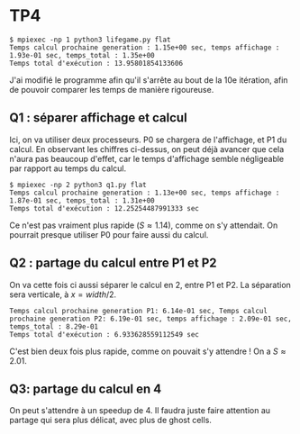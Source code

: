 # TP4

```
$ mpiexec -np 1 python3 lifegame.py flat
Temps calcul prochaine generation : 1.15e+00 sec, temps affichage : 1.93e-01 sec, temps_total : 1.35e+00
Temps total d'exécution : 13.95801854133606
```

J'ai modifié le programme afin qu'il s'arrête au bout de la 10e itération, afin de pouvoir comparer les temps de manière rigoureuse.


## Q1 : séparer affichage et calcul

Ici, on va utiliser deux processeurs. P0 se chargera de l'affichage, et P1 du calcul. En observant les chiffres ci-dessus, on peut déjà avancer que cela n'aura pas beaucoup d'effet, car le temps d'affichage semble négligeable par rapport au temps du calcul.

```
$ mpiexec -np 2 python3 q1.py flat
Temps calcul prochaine generation : 1.13e+00 sec, temps affichage : 1.87e-01 sec, temps_total : 1.31e+00
Temps total d'exécution : 12.25254487991333 sec
```

Ce n'est pas vraiment plus rapide ($S \approx 1.14$), comme on s'y attendait. On pourrait presque utiliser P0 pour faire aussi du calcul.


## Q2 : partage du calcul entre P1 et P2

On va cette fois ci aussi séparer le calcul en 2, entre P1 et P2. La séparation sera verticale, à $x=width/2$.

```
Temps calcul prochaine generation P1: 6.14e-01 sec, Temps calcul prochaine generation P2: 6.19e-01 sec, temps affichage : 2.09e-01 sec, temps_total : 8.29e-01
Temps total d'exécution : 6.933628559112549 sec
```

C'est bien deux fois plus rapide, comme on pouvait s'y attendre ! On a $S \approx 2.01$.


## Q3: partage du calcul en 4

On peut s'attendre à un speedup de 4. Il faudra juste faire attention au partage qui sera plus délicat, avec plus de ghost cells.
